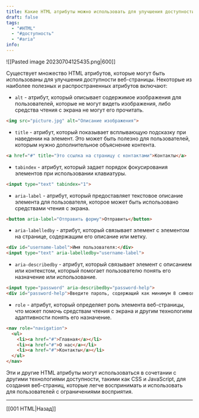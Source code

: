 ```yaml
---
title: Какие HTML атрибуты можно использовать для улучшения доступности?
draft: false
tags:
  - "#HTML"
  - "#доступность"
  - "#aria"
info:
---
```

![[Pasted image 20230704125435.png|600]]

Существует множество HTML атрибутов, которые могут быть использованы для улучшения доступности веб-страницы. Некоторые из наиболее полезных и распространенных атрибутов включают:

- `alt` - атрибут, который описывает содержимое изображения для пользователей, которые не могут видеть изображения, либо средства чтения с экрана не могут его прочитать.

```html
<img src="picture.jpg" alt="Описание изображения">
```

- `title` - атрибут, который показывает всплывающую подсказку при наведении на элемент. Это может быть полезно для пользователей, которым нужно дополнительное объяснение контента.

```html
<a href="#" title="Это ссылка на страницу с контактами">Контакты</a>
```

- `tabindex` - атрибут, который задает порядок фокусирования элементов при использовании клавиатуры.

```html
<input type="text" tabindex="1">
```

- `aria-label` - атрибут, который предоставляет текстовое описание элемента для пользователя, которое может быть использовано средствами чтения с экрана.

```html
<button aria-label="Отправить форму">Отправить</button>
```

- `aria-labelledby` - атрибут, который связывает элемент с элементом на странице, содержащим его описание или метку.

```html
<div id="username-label">Имя пользователя:</div>
<input type="text" aria-labelledby="username-label">
```

- `aria-describedby` - атрибут, который связывает элемент с описанием или контекстом, который помогает пользователю понять его назначение или использование.

```html
<input type="password" aria-describedby="password-help">
<div id="password-help">Введите пароль, содержащий как минимум 8 символов и не менее одной цифры.</div>
```

- `role` - атрибут, который определяет роль элемента веб-страницы, что может помочь средствам чтения с экрана и другим технологиям адаптивности понять его назначение.

```html
<nav role="navigation">
  <ul>
    <li><a href="#">Главная</a></li>
    <li><a href="#">О нас</a></li>
    <li><a href="#">Контакты</a></li>
  </ul>
</nav>
```

Эти и другие HTML атрибуты могут использоваться в сочетании с другими технологиями доступности, такими как CSS и JavaScript, для создания веб-страниц, которые легче воспринимать и использовать для пользователей с ограничениями восприятия.

---

[[001 HTML|Назад]]